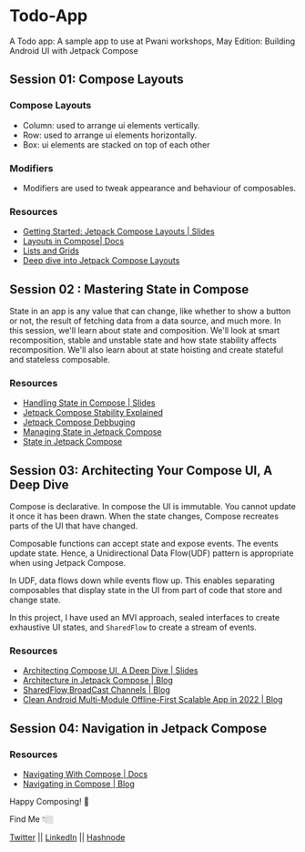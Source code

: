 # Todo-App
A Todo app: A sample app to use at Pwani workshops, May Edition: Building Android UI with Jetpack Compose

## Session 01: Compose Layouts

### Compose Layouts
- Column: used to arrange ui elements vertically.
- Row: used to arrange ui elements horizontally.
- Box: ui elements are stacked on top of each other

### Modifiers
- Modifiers are used to tweak appearance and behaviour of composables.

### Resources
- [Getting Started: Jetpack Compose Layouts | Slides](https://speakerdeck.com/bkinya/getting-started-jetpack-compose-layouts)
- [Layouts in Compose| Docs](https://developer.android.com/jetpack/compose/layouts/basics)
- [Lists and Grids](https://developer.android.com/jetpack/compose/lists)
- [Deep dive into Jetpack Compose Layouts](https://www.youtube.com/watch?v=zMKMwh9gZuI&list=PLWz5rJ2EKKc9Ty3Zl1hvMVUsXfkn93NRk&index=28)

## Session 02 : Mastering State in Compose

State in an app is any value that can change, like whether to show a button or not, the result of fetching data from a data source, and much more. In this session, we'll learn about state and composition. We'll look at smart recomposition,   stable and unstable state and how state stability affects recomposition.  We'll also learn about at state hoisting and create stateful and stateless composable. 


### Resources
- [Handling State in Compose | Slides](https://speakerdeck.com/bkinya/handling-state-in-jetpack-compose)
- [Jetpack Compose Stability Explained](https://medium.com/androiddevelopers/jetpack-compose-stability-explained-79c10db270c8)
- [Jetpack Compose Debbuging](https://io.google/2023/program/a3ed5302-d787-41bd-8623-54193d36caf0/)
- [Managing State in Jetpack Compose](https://www.kodeco.com/30172122-managing-state-in-jetpack-compose)
- [State in Jetpack Compose](https://www.youtube.com/watch?v=PMMY23F0CFg&list=PLWz5rJ2EKKc9Ty3Zl1hvMVUsXfkn93NRk&index=22)


## Session 03: Architecting Your Compose UI, A Deep Dive
Compose is declarative. In compose the UI is immutable. You cannot update it once it has been drawn. When the state changes, Compose recreates
parts of the UI that have changed.

Composable functions can accept state and expose events. The events update state. Hence, a Unidirectional Data Flow(UDF) pattern is appropriate
when using Jetpack Compose.

In UDF, data flows down while events flow up. This enables separating composables that display state in the UI from part of code that store and change state.

In this project, I have used an MVI approach, sealed interfaces to create exhaustive UI states, and `SharedFlow` to create a stream of events.

### Resources
- [Architecting Compose UI, A Deep Dive | Slides ](https://speakerdeck.com/bkinya/architecting-compose-ui-a-deep-dive)
- [Architecture in Jetpack Compose | Blog](https://medium.com/mobile-at-octopus-energy/architecture-in-jetpack-compose-mvp-mvvm-mvi-17d8170a13fd)
- [SharedFlow,BroadCast Channels | Blog](https://elizarov.medium.com/shared-flows-broadcast-channels-899b675e805c)
- [Clean Android Multi-Module Offline-First Scalable App in 2022 | Blog](https://www.droidcon.com/2022/08/16/clean-android-multi-module-offline-first-scalable-app-in-2022-including-jetpack-compose-mvi-kotlin-coroutines-flow-kotlin-serialization-hilt-and-room/)


## Session 04: Navigation in Jetpack Compose

### Resources
- [Navigating With Compose | Docs](https://developer.android.com/jetpack/compose/navigation)
- [Navigating in Compose | Blog](https://medium.com/google-developer-experts/navigating-in-jetpack-compose-78c78d365c6a)

Happy Composing! 🎉


Find Me 👇🏼

[Twitter](https://twitter.com/B__Kinya) || [LinkedIn](https://www.linkedin.com/in/beatrice-kinya-93307514b/) || [Hashnode](https://kinya.hashnode.dev)
